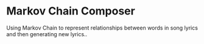 # Markov Chain Composer
Using Markov Chain to represent relationships between words in song lyrics and then generating new lyrics..

